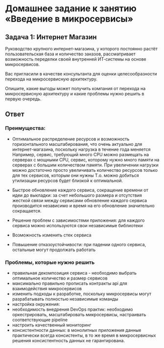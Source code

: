 # Домашнее задание к занятию «Введение в микросервисы»

## Задача 1: Интернет Магазин

Руководство крупного интернет-магазина, у которого постоянно растёт пользовательская база и количество заказов, рассматривает возможность переделки своей внутренней   ИТ-системы на основе микросервисов. 

Вас пригласили в качестве консультанта для оценки целесообразности перехода на микросервисную архитектуру. 

Опишите, какие выгоды может получить компания от перехода на микросервисную архитектуру и какие проблемы нужно решить в первую очередь.


## Ответ

### Преимущества:

* Оптимальное распределение ресурсов и возможность горизонтального масштабирования, что очень актуально для интернет-магазина, поскольку нагрузка в течение года меняется
Например, сервис, требующий много CPU можно размещать на серверах с мощными CPU,
сервис, которому нужно много памяти на серверах с большим количеством памяти.
При увеличении нагрузки можно достаточно просто увеличивать количество ресурсов только для тех сервисов, которым они нужны 
Т.о. можно добиться утилизации ресурсов будет близкой к оптимальной.

* Быстрое обновление каждого сервиса, сокращение времени от идеи до выкладки: 
за счет небольшого размера и отсутствия жесткой связи между сервисами обновление каждого сервиса производится независимо и время на его обновление значительно сокращается.

* Решение проблем с зависимостями приложения: для каждого сервиса можно используются свои независимые библиотеки

* Возможность изменить стек сервиса

* Повышение отказоустойчивости: при падении одного сервиса, остальные могут продолжать работать


### Проблемы, которые нужно решить
* правильная декомпозиция сервиса - необходимо выбрать оптимальное количество и размер сервисов 
* максимально правильно прописать контракты api для взаимодействия микросервисов
* изменить подходы к разработке, поскольку микросервисы могут разрабатывать полностью независимые команды 
* настройка окружения: 
* необходимость внедрения DevOps практик:
необходимо оркестрировать, масштабировать микросервисы, настраивать соответствующие pipeline
* настроить качественный мониторинг
* консистентности данных: в монолитных приложения данные практически всегда консистенты, в то же время в микросервисных решения консистентность данных не гарантирована.






